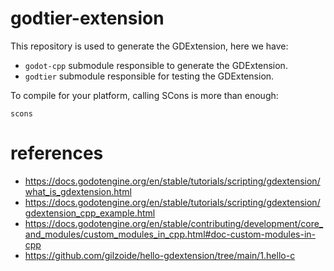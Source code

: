 # godtier-extension
This repository is used to generate the GDExtension, here we have:
- `godot-cpp` submodule responsible to generate the GDExtension.
- `godtier` submodule responsible for testing the GDExtension.

To compile for your platform, calling SCons is more than enough:  
```
scons
```

# references
- https://docs.godotengine.org/en/stable/tutorials/scripting/gdextension/what_is_gdextension.html
- https://docs.godotengine.org/en/stable/tutorials/scripting/gdextension/gdextension_cpp_example.html
- https://docs.godotengine.org/en/stable/contributing/development/core_and_modules/custom_modules_in_cpp.html#doc-custom-modules-in-cpp
- https://github.com/gilzoide/hello-gdextension/tree/main/1.hello-c